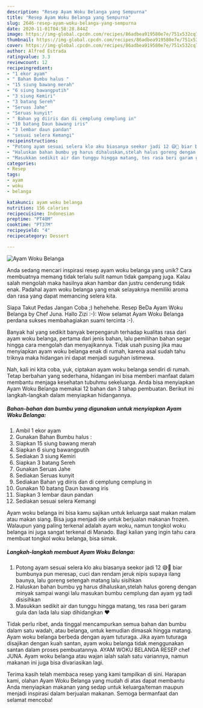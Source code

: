 ```yaml
---
description: "Resep Ayam Woku Belanga yang Sempurna"
title: "Resep Ayam Woku Belanga yang Sempurna"
slug: 2646-resep-ayam-woku-belanga-yang-sempurna
date: 2020-11-01T04:58:28.844Z
image: https://img-global.cpcdn.com/recipes/86adbea919580e7e/751x532cq70/ayam-woku-belanga-foto-resep-utama.jpg
thumbnail: https://img-global.cpcdn.com/recipes/86adbea919580e7e/751x532cq70/ayam-woku-belanga-foto-resep-utama.jpg
cover: https://img-global.cpcdn.com/recipes/86adbea919580e7e/751x532cq70/ayam-woku-belanga-foto-resep-utama.jpg
author: Alfred Estrada
ratingvalue: 3.3
reviewcount: 12
recipeingredient:
- "1 ekor ayam"
- " Bahan Bumbu halus "
- "15 siung bawang merah"
- "6 siung bawangputih"
- "3 siung Kemiri"
- "3 batang Sereh"
- "Seruas Jahe"
- "Seruas kunyit"
- " Bahan yg diiris dan di cemplung cemplung in"
- "10 batang Daun bawang iris"
- "3 lembar daun pandan"
- "sesuai selera Kemangi"
recipeinstructions:
- "Potong ayam sesuai selera klo aku biasanya seekor jadi 12 😅🤭 biar bumbunya pun meresap, cuci dan rendam jeruk nipis supaya ilang baunya, lalu goreng setengah matang lalu sisihkan"
- "Haluskan bahan bumbu yg harus dihaluskan,stelah halus goreng dengan minyak sampai wangi lalu masukan bumbu cemplung dan ayam yg tadi disisihkan"
- "Masukkan sedikit air dan tunggu hingga matang, tes rasa beri garam gula dan lada lalu siap dihidangkan ❤️"
categories:
- Resep
tags:
- ayam
- woku
- belanga

katakunci: ayam woku belanga 
nutrition: 156 calories
recipecuisine: Indonesian
preptime: "PT40M"
cooktime: "PT37M"
recipeyield: "4"
recipecategory: Dessert

---
```



![Ayam Woku Belanga](https://img-global.cpcdn.com/recipes/86adbea919580e7e/751x532cq70/ayam-woku-belanga-foto-resep-utama.jpg)

Anda sedang mencari inspirasi resep ayam woku belanga yang unik? Cara membuatnya memang tidak terlalu sulit namun tidak gampang juga. Kalau salah mengolah maka hasilnya akan hambar dan justru cenderung tidak enak. Padahal ayam woku belanga yang enak selayaknya memiliki aroma dan rasa yang dapat memancing selera kita.

Siapa Takut Pedas Jangan Coba ;) hehehehe. Resep BeDa Ayam Woku Belanga by Chef Juna. Hallo Zizi :-): Wow selamat Ayam Woku Belanga perdana sukses membahagiakan suami tercinta :-).

Banyak hal yang sedikit banyak berpengaruh terhadap kualitas rasa dari ayam woku belanga, pertama dari jenis bahan, lalu pemilihan bahan segar hingga cara mengolah dan menyajikannya. Tidak usah pusing jika mau menyiapkan ayam woku belanga enak di rumah, karena asal sudah tahu triknya maka hidangan ini dapat menjadi suguhan istimewa.


Nah, kali ini kita coba, yuk, ciptakan ayam woku belanga sendiri di rumah. Tetap berbahan yang sederhana, hidangan ini bisa memberi manfaat dalam membantu menjaga kesehatan tubuhmu sekeluarga. Anda bisa menyiapkan Ayam Woku Belanga memakai 12 bahan dan 3 tahap pembuatan. Berikut ini langkah-langkah dalam menyiapkan hidangannya.

<!--inarticleads1-->

##### Bahan-bahan dan bumbu yang digunakan untuk menyiapkan Ayam Woku Belanga:

1. Ambil 1 ekor ayam
1. Gunakan  Bahan Bumbu halus :
1. Siapkan 15 siung bawang merah
1. Siapkan 6 siung bawangputih
1. Sediakan 3 siung Kemiri
1. Siapkan 3 batang Sereh
1. Gunakan Seruas Jahe
1. Sediakan Seruas kunyit
1. Sediakan  Bahan yg diiris dan di cemplung cemplung in
1. Gunakan 10 batang Daun bawang iris
1. Siapkan 3 lembar daun pandan
1. Sediakan sesuai selera Kemangi


Ayam woku belanga ini bisa kamu sajikan untuk keluarga saat makan malam atau makan siang. Bisa juga menjadi ide untuk berjualan makanan frozen. Walaupun yang paling terkenal adalah ayam woku, namun tongkol woku belanga ini juga sangat terkenal di Manado. Bagi kalian yang ingin tahu cara membuat tongkol woku belanga, bisa simak. 

<!--inarticleads2-->

##### Langkah-langkah membuat Ayam Woku Belanga:

1. Potong ayam sesuai selera klo aku biasanya seekor jadi 12 😅🤭 biar bumbunya pun meresap, cuci dan rendam jeruk nipis supaya ilang baunya, lalu goreng setengah matang lalu sisihkan
1. Haluskan bahan bumbu yg harus dihaluskan,stelah halus goreng dengan minyak sampai wangi lalu masukan bumbu cemplung dan ayam yg tadi disisihkan
1. Masukkan sedikit air dan tunggu hingga matang, tes rasa beri garam gula dan lada lalu siap dihidangkan ❤️


Tidak perlu ribet, anda tinggal mencampurkan semua bahan dan bumbu dalam satu wadah, atau belanga, untuk kemudian dimasak hingga matang. Ayam woku belanga berbeda dengan ayam tuturaga. Jika ayam tuturaga disajikan dengan kuah santan, ayam woku belanga tidak menggunakan santan dalam proses pembuatannya. AYAM WOKU BELANGA RESEP chef JUNA. Ayam woku belanga atau wajan ialah salah satu variannya, namun makanan ini juga bisa divariasikan lagi. 

Terima kasih telah membaca resep yang kami tampilkan di sini. Harapan kami, olahan Ayam Woku Belanga yang mudah di atas dapat membantu Anda menyiapkan makanan yang sedap untuk keluarga/teman maupun menjadi inspirasi dalam berjualan makanan. Semoga bermanfaat dan selamat mencoba!
